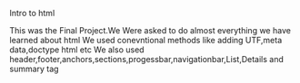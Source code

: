 Intro to html

This was the Final Project.We Were asked to do almost everything we have learned about html
We used conevntional methods like adding UTF,meta data,doctype html etc
We also used header,footer,anchors,sections,progessbar,navigationbar,List,Details and summary tag
